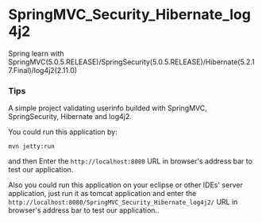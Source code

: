 # SpringMVC_Security_Hibernate_log4j2
Spring learn with SpringMVC(5.0.5.RELEASE)/SpringSecurity(5.0.5.RELEASE)/Hibernate(5.2.17.Final)/log4j2(2.11.0)

### Tips
A simple project validating userinfo builded with SpringMVC, SpringSecurity, Hibernate and log4j2.

You could run this application by:
```shell
mvn jetty:run
```
and then Enter the ```http://localhost:8080``` URL in browser's address bar to test our application.

Also you could run this application on your eclipse or other IDEs' server application, just run it as tomcat application and enter the ```http://localhost:8080/SpringMVC_Security_Hibernate_log4j2/``` URL in browser's address bar to test our application..
